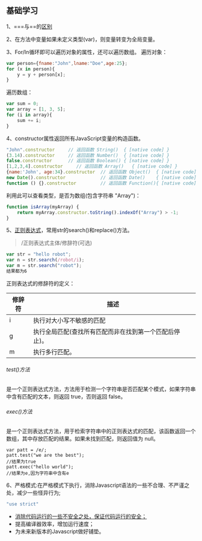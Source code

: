 ## 基础学习
1、===与==的[区别](http://www.runoob.com/js/js-strings.html)

2、在方法中变量如果未定义类型(var)，则变量转变为全局变量。

3、For/In循环即可以遍历对象的属性，还可以遍历数组。
遍历对象：
```js
var person={fname:"John",lname:"Doe",age:25}; 
for (x in person){
    y = y + person[x];
}
```
遍历数组：
```js
var sum = 0;
var array = [1, 3, 5];
for (i in array){
    sum += i;
}
```
4、constructor属性返回所有JavaScript变量的构造函数。
```js
"John".constructor     // 返回函数 String()  { [native code] }
(3.14).constructor     // 返回函数 Number()  { [native code] }
false.constructor      // 返回函数 Boolean() { [native code] }
[1,2,3,4].constructor     // 返回函数 Array()   { [native code] }
{name:'John', age:34}.constructor  // 返回函数 Object()  { [native code] }
new Date().constructor             // 返回函数 Date()    { [native code] }
function () {}.constructor         // 返回函数 Function(){ [native code] }
```
利用此可以查看类型，是否为数组(包含字符串 "Array")：
```js
function isArray(myArray) {
    return myArray.constructor.toString().indexOf("Array") > -1;
}
```
5、[正则表达式](http://www.runoob.com/js/js-regexp.html)，常用str的search()和replace()方法。
>/正则表达式主体/修辞符(可选)

```js
var str = "hello robot";
var n = str.search(/robot/i);
var m = str.search("robot");
结果都为6
```
正则表达式的修辞符的定义：

修辞符| 描述
------|------
i|执行对大小写不敏感的匹配
g|执行全局匹配(查找所有匹配而非在找到第一个匹配后停止)。
m|执行多行匹配。

###### test()方法
是一个正则表达式方法，方法用于检测一个字符串是否匹配某个模式，如果字符串中含有匹配的文本，则返回 true，否则返回 false。
###### exec()方法
是一个正则表达式方法，用于检索字符串中的正则表达式的匹配，该函数返回一个数组，其中存放匹配的结果。如果未找到匹配，则返回值为 null。

```
var patt = /e/;
patt.test("we are the best");
//结果为true
patt.exec("hello world");
//结果为e,因为字符串中含有e
```
6、严格模式:在严格模式下执行，消除Javascript语法的一些不合理、不严谨之处，减少一些怪异行为;
```js
"use strict"
```
- [消除代码运行的一些不安全之处，保证代码运行的安全；](http://www.runoob.com/js/js-strict.html)
- 提高编译器效率，增加运行速度；
- 为未来新版本的Javascript做好铺垫。











